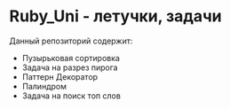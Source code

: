 # Ruby_Uni - летучки, задачи

Данный репозиторий содержит: 

- Пузырьковая сортировка
- Задача на разрез пирога
- Паттерн Декоратор
- Палиндром
- Задача на поиск топ слов

